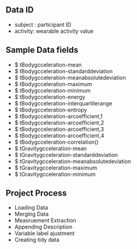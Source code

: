 

## Data ID 

*  subject : participant ID
* activity: wearable activity value 

## Sample Data fields

 * $ tBodygcceleration-mean
 * $ tBodygcceleration-standarddeviation
 * $ tBodygcceleration-meanabsolutedeviation
 * $ tBodygcceleration-maximum
 * $ tBodygcceleration-minimum
 * $ tBodygcceleration-energy
 * $ tBodygcceleration-interquartilerange
 * $ tBodygcceleration-entropy
 * $ tBodygcceleration-arcoefficient,1               
 * $ tBodygcceleration-arcoefficient,2               
 * $ tBodygcceleration-arcoefficient,3               
 * $ tBodygcceleration-arcoefficient,4               
 * $ tBodygcceleration-correlation()
 * $ tGravitygcceleration-mean
 * $ tGravitygcceleration-standarddeviation
 * $ tGravitygcceleration-meanabsolutedeviation
 * $ tGravitygcceleration-maximum
 * $ tGravitygcceleration-minimum
  
## Project Process
*  Loading Data
*  Merging Data
*  Measruement Extraction
*  Appending Description 
*  Variable label ajustment 
*  Creating tidy data
